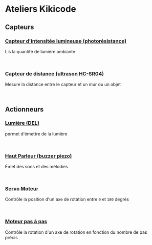 # Ateliers Kikicode


## Capteurs

### [Capteur d'intensitée lumineuse (photorésistance)](./docs/photorésistance.pdf.enc)

Lis la quantité de lumière ambiante

<br/>

### [Capteur de distance (ultrason HC-SR04)](./docs/ultrason.pdf.enc)

Mesure la distance entre le capteur et un mur ou un objet

<br/>


## Actionneurs

### [Lumière (DEL)](./docs/del.pdf.enc)

permet d'émettre de la lumière

<br/>

### [Haut Parleur (buzzer piezo)](./docs/buzzer.pdf.enc)

Émet des sons et des mélodies

<br/>


### [Servo Moteur](./docs/servo.pdf.enc)

Contrôle la position d'un axe de rotation entre `0` et `180` degrés

<br/>

### [Moteur pas à pas](./docs/stepper.pdf.enc)

Contrôle la rotation d'un axe de rotation en fonction du nombre de pas précis

<br/>